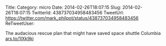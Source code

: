Title: 
Category: micro
Date: 2014-02-26T18:07:15
Slug: 2014-02-26T18:07:15
TwitterId: 438737034958483456
TweetUrl: https://twitter.com/mark_philpot/status/438737034958483456
ReTweetUser: 

The audacious rescue plan that might have saved space shuttle Columbia [ars.to/1lXk9ki](http://ars.to/1lXk9ki)